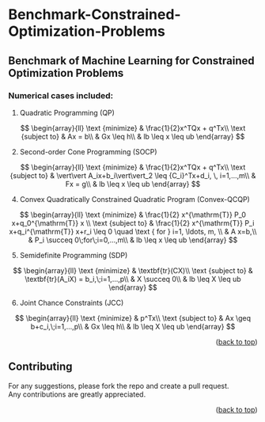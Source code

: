 # Benchmark-Constrained-Optimization-Problems

## Benchmark of Machine Learning for Constrained Optimization Problems

### Numerical cases included:

1. Quadratic Programming (QP)
   
$$
\begin{array}{ll}
\text {minimize} & \frac{1}{2}x^TQx + q^Tx\\
\text {subject to} & Ax = b\\
& Gx \leq h\\
& lb \leq x \leq ub
\end{array}
$$


2. Second-order Cone Programming (SOCP)

$$
\begin{array}{ll}
\text {minimize} & \frac{1}{2}x^TQx + q^Tx\\
\text {subject to} & \vert\vert A_ix+b_i\vert\vert_2 \leq {C_i}^Tx+d_i, \, i=1,...,m\\
& Fx = g\\
& lb \leq x \leq ub
\end{array}
$$

4. Convex Quadratically Constrained Quadratic Program (Convex-QCQP)

$$
\begin{array}{ll}
\text {minimize} & \frac{1}{2} x^{\mathrm{T}} P_0 x+q_0^{\mathrm{T}} x \\
\text {subject to} & \frac{1}{2} x^{\mathrm{T}} P_i x+q_i^{\mathrm{T}} x+r_i \leq 0 \quad \text { for } i=1, \ldots, m, \\
& A x=b,\\
& P_i \succeq 0\;for\;i=0,...,m\\
& lb \leq x \leq ub
\end{array}
$$

5. Semidefinite Programming (SDP)

$$
\begin{array}{ll}
\text {minimize} & \textbf{tr}(CX)\\
\text {subject to} & \textbf{tr}(A_iX) = b_i,\;i=1,...,p\\
& X \succeq 0\\
& lb \leq X \leq ub
\end{array}
$$

6. Joint Chance Constraints (JCC)

$$
\begin{array}{ll}
\text {minimize} & p^Tx\\
\text {subject to} & Ax \geq b+c_i,\;i=1,...,p\\
& Gx \leq h\\
& lb \leq X \leq ub
\end{array}
$$

<p align="right">(<a href="#readme-top">back to top</a>)</p>


## Contributing
For any suggestions, please fork the repo and create a pull request.<br>
Any contributions are greatly appreciated.

<p align="right">(<a href="#readme-top">back to top</a>)</p>
